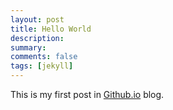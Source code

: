```yaml
---
layout: post
title: Hello World
description:
summary:
comments: false
tags: [jekyll]
---
```


This is my first post in [Github.io](https://mrprajesh.github.io/blog)
blog.
